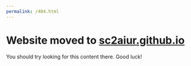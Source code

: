 ```yaml
---
permalink: /404.html
---
```


# Website moved to [sc2aiur.github.io](https://sc2aiur.github.io)

You should try looking for this content there. Good luck!
